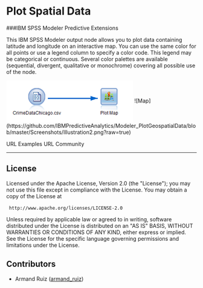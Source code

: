 # Plot Spatial Data 
###IBM SPSS Modeler Predictive Extensions 

This IBM SPSS Modeler output node allows you to plot data containing latitude and longitude on an interactive map. You can use the same color for all points or use a legend column to specify a color code. This legend may be categorical or continuous. Several color palettes are available (sequential, divergent, qualitative or monochrome) covering all possible use of the node.


<img align="center" src="https://github.com/IBMPredictiveAnalytics/Modeler_PlotGeospatialData/blob/master/Screenshots/Illustration8.PNG?raw=trueg" alt="map stream">
![Map](https://github.com/IBMPredictiveAnalytics/Modeler_PlotGeospatialData/blob/master/Screenshots/Illustration2.png?raw=true)

URL Examples
URL Community

---

License
----

Licensed under the Apache License, Version 2.0 (the "License"); you may not use this file except in compliance with the License. You may obtain a copy of the License at

     http://www.apache.org/licenses/LICENSE-2.0

Unless required by applicable law or agreed to in writing, software distributed under the License is distributed on an "AS IS" BASIS, WITHOUT WARRANTIES OR CONDITIONS OF ANY KIND, either express or implied. See the License for the specific language governing permissions and limitations under the License.


Contributors
----

  - Armand Ruiz ([armand_ruiz](https://twitter.com/armand_ruiz))


[1]: http://www.apache.org/licenses/LICENSE-2.0.html
